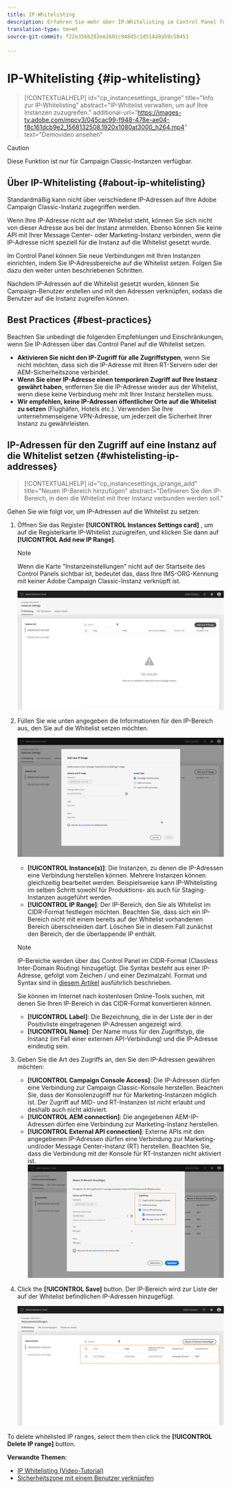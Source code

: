 ```yaml
---
title: IP-Whitelisting
description: Erfahren Sie mehr über IP-Whitelisting im Control Panel für den Zugriff auf Instanzen
translation-type: tm+mt
source-git-commit: f22e356b283ee2601c948d5c1d514a9a59c58451

---
```



# IP-Whitelisting {#ip-whitelisting}

>[!CONTEXTUALHELP]
>id=&quot;cp_instancesettings_iprange&quot;
>title=&quot;Info zur IP-Whitelisting&quot;
>abstract=&quot;IP-Whitelist verwalten, um auf Ihre Instanzen zuzugreifen.&quot;
>additional-url=&quot;https://images-tv.adobe.com/mpcv3/045cac99-f948-478e-ae04-f8c161dcb9e2_1568132508.1920x1080at3000_h264.mp4&quot; text=&quot;Demovideo ansehen&quot;

>[!CAUTION]
>
>Diese Funktion ist nur für Campaign Classic-Instanzen verfügbar.

## Über IP-Whitelisting {#about-ip-whitelisting}

Standardmäßig kann nicht über verschiedene IP-Adressen auf Ihre Adobe Campaign Classic-Instanz zugegriffen werden.

Wenn Ihre IP-Adresse nicht auf der Whitelist steht, können Sie sich nicht von dieser Adresse aus bei der Instanz anmelden. Ebenso können Sie keine API mit Ihrer Message Center- oder Marketing-Instanz verbinden, wenn die IP-Adresse nicht speziell für die Instanz auf die Whitelist gesetzt wurde.

Im Control Panel können Sie neue Verbindungen mit Ihren Instanzen einrichten, indem Sie IP-Adressbereiche auf die Whitelist setzen. Folgen Sie dazu den weiter unten beschriebenen Schritten.

Nachdem IP-Adressen auf die Whitelist gesetzt wurden, können Sie Campaign-Benutzer erstellen und mit den Adressen verknüpfen, sodass die Benutzer auf die Instanz zugreifen können.

## Best Practices {#best-practices}

Beachten Sie unbedingt die folgenden Empfehlungen und Einschränkungen, wenn Sie IP-Adressen über das Control Panel auf die Whitelist setzen.

* **Aktivieren Sie nicht den IP-Zugriff für alle Zugriffstypen**, wenn Sie nicht möchten, dass sich die IP-Adresse mit Ihren RT-Servern oder der AEM-Sicherheitszone verbindet.
* **Wenn Sie einer IP-Adresse einen temporären Zugriff auf Ihre Instanz gewährt haben**, entfernen Sie die IP-Adresse wieder aus der Whitelist, wenn diese keine Verbindung mehr mit Ihrer Instanz herstellen muss.
* **Wir empfehlen, keine IP-Adressen öffentlicher Orte auf die Whitelist zu setzen** (Flughäfen, Hotels etc.). Verwenden Sie Ihre unternehmenseigene VPN-Adresse, um jederzeit die Sicherheit Ihrer Instanz zu gewährleisten.

## IP-Adressen für den Zugriff auf eine Instanz auf die Whitelist setzen {#whistelisting-ip-addresses}

>[!CONTEXTUALHELP]
>id=&quot;cp_instancesettings_iprange_add&quot;
>title=&quot;Neuen IP-Bereich hinzufügen&quot;
>abstract=&quot;Definieren Sie den IP-Bereich, in dem die Whitelist mit Ihrer Instanz verbunden werden soll.&quot;

Gehen Sie wie folgt vor, um IP-Adressen auf die Whitelist zu setzen:

1. Öffnen Sie das Register **[!UICONTROL Instances Settings card]** , um auf die Registerkarte IP-Whitelist zuzugreifen, und klicken Sie dann auf **[!UICONTROL Add new IP Range]**.

   >[!NOTE]
   >
   >Wenn die Karte &quot;Instanzeinstellungen&quot; nicht auf der Startseite des Control Panels sichtbar ist, bedeutet das, dass Ihre IMS-ORG-Kennung mit keiner Adobe Campaign Classic-Instanz verknüpft ist.

   ![](assets/ip_whitelist_list1.png)

1. Füllen Sie wie unten angegeben die Informationen für den IP-Bereich aus, den Sie auf die Whitelist setzen möchten.

   ![](assets/ip_whitelist_add1.png)

   * **[!UICONTROL Instance(s)]**: Die Instanzen, zu denen die IP-Adressen eine Verbindung herstellen können. Mehrere Instanzen können gleichzeitig bearbeitet werden. Beispielsweise kann IP-Whitelisting im selben Schritt sowohl für Produktions- als auch für Staging-Instanzen ausgeführt werden.
   * **[!UICONTROL IP Range]**: Der IP-Bereich, den Sie als Whitelist im CIDR-Format festlegen möchten. Beachten Sie, dass sich ein IP-Bereich nicht mit einem bereits auf der Whitelist vorhandenen Bereich überschneiden darf. Löschen Sie in diesem Fall zunächst den Bereich, der die überlappende IP enthält.
   >[!NOTE]
   >
   >IP-Bereiche werden über das Control Panel im CIDR-Format (Classless Inter-Domain Routing) hinzugefügt. Die Syntax besteht aus einer IP-Adresse, gefolgt vom Zeichen / und einer Dezimalzahl. Format und Syntax sind in [diesem Artikel](https://whatismyipaddress.com/cidr) ausführlich beschrieben.
   >
   >Sie können im Internet nach kostenlosen Online-Tools suchen, mit denen Sie Ihren IP-Bereich in das CIDR-Format konvertieren können.

   * **[!UICONTROL Label]**: Die Bezeichnung, die in der Liste der in der Positivliste eingetragenen IP-Adressen angezeigt wird.
   * **[!UICONTROL Name]**: Der Name muss für den Zugriffstyp, die Instanz (im Fall einer externen API-Verbindung) und die IP-Adresse eindeutig sein.


1. Geben Sie die Art des Zugriffs an, den Sie den IP-Adressen gewähren möchten:

   * **[!UICONTROL Campaign Console Access]**: Die IP-Adressen dürfen eine Verbindung zur Campaign Classic-Konsole herstellen. Beachten Sie, dass der Konsolenzugriff nur für Marketing-Instanzen möglich ist. Der Zugriff auf MID- und RT-Instanzen ist nicht erlaubt und deshalb auch nicht aktiviert.
   * **[!UICONTROL AEM connection]**: Die angegebenen AEM-IP-Adressen dürfen eine Verbindung zur Marketing-Instanz herstellen.
   * **[!UICONTROL External API connection]**: Externe APIs mit den angegebenen IP-Adressen dürfen eine Verbindung zur Marketing- und/oder Message Center-Instanz (RT) herstellen. Beachten Sie, dass die Verbindung mit der Konsole für RT-Instanzen nicht aktiviert ist.
   ![](assets/ip_whitelist_acesstype.png)

1. Click the **[!UICONTROL Save]** button. Der IP-Bereich wird zur Liste der auf der Whitelist befindlichen IP-Adressen hinzugefügt.

   ![](assets/ip_whitelist_added.png)

To delete whitelisted IP ranges, select them then click the **[!UICONTROL Delete IP range]** button.

**Verwandte Themen:**
* [IP Whitelisting (Video-Tutorial)](https://docs.adobe.com/content/help/en/campaign-learn/campaign-classic-tutorials/administrating/control-panel-acc/ip-whitelisting.html)
* [Sicherheitszone mit einem Benutzer verknüpfen](https://docs.campaign.adobe.com/doc/AC/en/INS_Additional_configurations_Configuring_Campaign_server.html#Linking_a_security_zone_to_an_operator)
